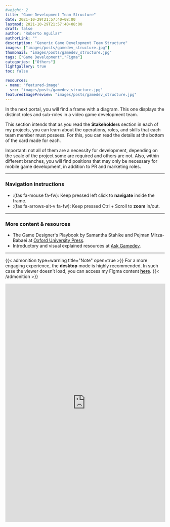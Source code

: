 ```yaml
---
#weight: 2
title: "Game Development Team Structure"
date: 2021-10-29T21:57:40+08:00
lastmod: 2021-10-29T21:57:40+08:00
draft: false
author: "Roberto Aguilar"
authorLink: ""
description: "Generic Game Development Team Structure"
images: ["images/posts/gamedev_structure.jpg"]
thumbnail: "images/posts/gamedev_structure.jpg"
tags: ["Game Development","Figma"]
categories: ["Others"]
lightgallery: true
toc: false

resources:
- name: "featured-image"
  src: "images/posts/gamedev_structure.jpg"
featuredImagePreview: "images/posts/gamedev_structure.jpg"
---
```


In the next portal, you will find a frame with a diagram. This one displays the distinct roles and sub-roles in a video game development team.

This section intends that as you read the **Stakeholders** section in each of my projects, you can learn about the operations, roles, and skills that each team member must possess. For this, you can read the details at the bottom of the card made for each.

Important: not all of them are a necessity for development, depending on the scale of the project some are required and others are not. Also, within different branches, you will find positions that may only be necessary for mobile game development, in addition to PR and marketing roles.

---

### Navigation instructions

- :(fas fa-mouse fa-fw): Keep pressed left click to **navigate** inside the frame.
- :(fas fa-arrows-alt-v fa-fw): Keep pressed Ctrl + Scroll to **zoom** in/out.

---

### More content & resources

- The Game Designer's Playbook by Samantha Stahlke and Pejman Mirza-Babaei at [Oxford University Press](https://global.oup.com/academic/product/the-game-designers-playbook-9780198845911?lang=en&cc=nl).
- Introductory and visual explained resources at [Ask Gamedev](https://www.askgamedev.com/category/game-design/).

---

{{< admonition type=warning title="Note" open=true >}}
For a more engaging experience, the **desktop** mode is highly recommended. In such case the viewer doesn’t load, you can access my Figma content **[here](https://www.figma.com/@robguilarr)**.
{{< /admonition >}}


<iframe style="border: 1px solid rgba(0, 0, 0, 0.1);" width="100%" height="750" src="https://www.figma.com/embed?embed_host=share&url=https%3A%2F%2Fwww.figma.com%2Ffile%2FOpjP1EKAhJRupQqxqQeyNM%2FGame-Development-Team-Structure%3Fnode-id%3D0%253A1" allowfullscreen></iframe>

